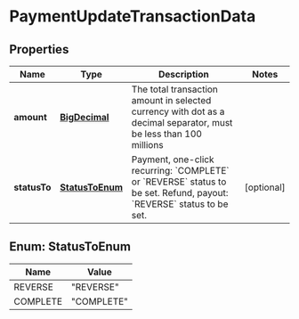 
# PaymentUpdateTransactionData

## Properties
Name | Type | Description | Notes
------------ | ------------- | ------------- | -------------
**amount** | [**BigDecimal**](BigDecimal.md) | The total transaction amount in selected currency with dot as a decimal separator, must be less than 100 millions | 
**statusTo** | [**StatusToEnum**](#StatusToEnum) | Payment, one-click recurring: &#x60;COMPLETE&#x60; or &#x60;REVERSE&#x60; status to be set. Refund, payout: &#x60;REVERSE&#x60; status to be set. |  [optional]


<a name="StatusToEnum"></a>
## Enum: StatusToEnum
Name | Value
---- | -----
REVERSE | &quot;REVERSE&quot;
COMPLETE | &quot;COMPLETE&quot;



